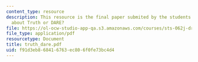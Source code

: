 ```yaml
---
content_type: resource
description: This resource is the final paper submited by the students explaining
  about Truth or DARE?
file: https://ol-ocw-studio-app-qa.s3.amazonaws.com/courses/sts-062j-drugs-politics-and-culture-spring-2006/f91d3eb868416763ec806f0fe73bc4d4_truth_dare.pdf
file_type: application/pdf
resourcetype: Document
title: truth_dare.pdf
uid: f91d3eb8-6841-6763-ec80-6f0fe73bc4d4
---
```

